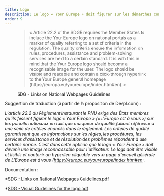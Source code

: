 ```yaml
---
title: Logo
description: Le logo « Your Europe » doit figurer sur les démarches concernées par le PNU.
order: 9
---
```


<figure class="fr-quote">
	<blockquote>
		<p>« Article 22.2 of the SDGR requires the Member States to include the Your Europe logo on national portals as a marker of quality referring to a set of criteria in the regulation. The quality criteria ensure the information on rules, procedures, assistance and problem-solving services are held to a certain standard. It is with this in mind that the Your Europe logo should become a recognisable image for the user. The logo should be visible and readable and contain a click-through hyperlink to the Your Europe general homepage (https://europa.eu/youreurope/index.htm#en). »</p>
	</blockquote>
	<figcaption>
		<p class=“fr-quote__source”>SDG - Links on National Webpages Guidelines</p>
	</figcaption>
</figure>

Suggestion de traduction (à partir de la proposition de Deepl.com) :

*L'article 22.2 du Règlement instaurant le PNU exige des États membres qu'ils fassent figurer le logo « Your Europe » (« L'Europe est à vous ») sur les portails nationaux en tant que marqueur de qualité faisant référence à une série de critères énoncés dans le règlement. Les critères de qualité garantissent que les informations sur les règles, les procédures, les services d'assistance et de résolution des problèmes répondent à une certaine norme. C'est dans cette optique que le logo « Your Europe » doit devenir une image reconnaissable pour l'utilisateur. Le logo doit être visible et lisible et contenir un hyperlien cliquable vers la page d'accueil générale de L'Europe est à vous (https://europa.eu/youreurope/index.htm#en).*

Documentation :

*[SDG - Links on National Webpages Guidelines.pdf](https://github.com/DISIC/design.numerique.gouv.fr/files/7849062/SDG.-.Links.on.National.Webpages.Guidelines.pdf)

*[SDG - Visual Guidelines for the logo.pdf](https://github.com/DISIC/design.numerique.gouv.fr/files/7849065/SDG.-.Visual.Guidelines.for.the.logo.pdf)
